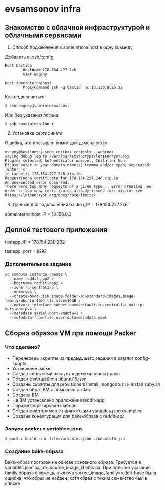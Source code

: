 # evsamsonov infra

## Знакомство с облачной инфраструктурой и облачными сервисами

1. Способ подключения к someinternalhost в одну команду

Добавить в .ssh/config
```
Host bastion
        Hostname 178.154.227.246
        User evgeny

Host someinternalhost
        ProxyCommand ssh -q bastion nc 10.130.0.26 22
```
Как подключиться:
```
$ ssh evgeny@someinternalhost
```

Или без указания логина:
```
$ ssh someinternalhost
```

2. Установка сертификата

Ошибка, что превышен лимит для домена xip.io

```
evgeny@bastion:~$ sudo certbot certonly --webroot
Saving debug log to /var/log/letsencrypt/letsencrypt.log
Plugins selected: Authenticator webroot, Installer None
Please enter in your domain name(s) (comma and/or space separated)  (Enter 'c'
to cancel): 178.154.227.246.xip.io.
Requesting a certificate for 178.154.227.246.xip.io
An unexpected error occurred:
There were too many requests of a given type :: Error creating new order :: too many certificates already issued for: xip.io: see https://letsencrypt.org/docs/rate-limits/
```

3. Данные для подключения
bastion_IP = 178.154.227.246

someinternalhost_IP = 10.156.0.3

## Деплой тестового приложения

testapp_IP = 178.154.230.232

testapp_port = 9292

### Дополнительное задание
```
yc compute instance create \
  --name reddit-app2 \
  --hostname reddit-app2 \
  --zone ru-central1-a \
  --memory=4 \
  --create-boot-disk image-folder-id=standard-images,image-family=ubuntu-1604-lts,size=10GB \
  --network-interface subnet-name=default-ru-central1-a,nat-ip-version=ipv4 \
  --metadata serial-port-enable=1 \
  --metadata-from-file user-data=metadata.yaml
```

## Сборка образов VM при помощи Packer

### Что сделано?

- Перенесены скрипты из предыдущего задания в каталог config-scripts
- Установлен packer
- Создан сервисный аккаунт и делегированы права
- Создан файл шаблон ubuntu16.json
- Созданы скрипты для provisioners install_mongodb.sh и install_ruby.sh
- Создан образ ВМ с помощью packer
- Создана ВМ
- На ВМ установлено приложение reddit-app
- Параметроризирован шаблон
- Создан файл пример с параметрами variables.json.examples
- Создана конфигурация для bake-образа с reddit-app

### Запуск packer c variables.json

```
$ packer build -var-file=variables.json ./ubuntu16.json
```

### Создание bake-образа

Bake-образ построен на основе основного образа. Требуется в variables.json задать source_image_id образа. При попытке указания family образа с помощью ключа source_image_family=reddit-base была ошибка, что образ не найден, хотя образ с таким семейство был в списке
